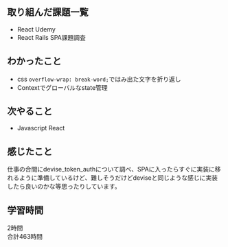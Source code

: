 ## 取り組んだ課題一覧
- React Udemy
- React Rails SPA課題調査

## わかったこと
- css ``overflow-wrap: break-word;``ではみ出た文字を折り返し
- Contextでグローバルなstate管理

## 次やること
- Javascript React

## 感じたこと
仕事の合間にdevise_token_authについて調べ、SPAに入ったらすぐに実装に移れるように準備しているけど、難しそうだけどdeviseと同じような感じに実装したら良いのかな等思ったりしています。

## 学習時間
2時間<br />
合計463時間